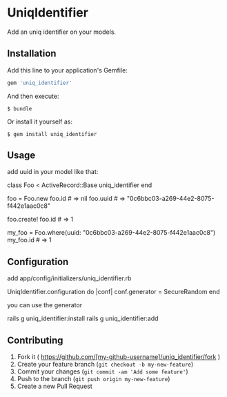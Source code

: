 # UniqIdentifier

Add an uniq identifier on your models.

## Installation

Add this line to your application's Gemfile:

```ruby
gem 'uniq_identifier'
```

And then execute:

    $ bundle

Or install it yourself as:

    $ gem install uniq_identifier

## Usage

add uuid in your model like that:

  class Foo < ActiveRecord::Base
    uniq_identifier
  end

  foo = Foo.new
  foo.id   # => nil
  foo.uuid # => "0c6bbc03-a269-44e2-8075-f442e1aac0c8"

  foo.create!
  foo.id # => 1

  my_foo = Foo.where(uuid: "0c6bbc03-a269-44e2-8075-f442e1aac0c8")
  my_foo.id # => 1

## Configuration

add app/config/initializers/uniq_identifier.rb

  UniqIdentifier.configuration do |conf|
    conf.generator = SecureRandom
  end

you can use the generator

  rails g uniq_identifier:install
  rails g uniq_identifier:add <model>

## Contributing

1. Fork it ( https://github.com/[my-github-username]/uniq_identifier/fork )
2. Create your feature branch (`git checkout -b my-new-feature`)
3. Commit your changes (`git commit -am 'Add some feature'`)
4. Push to the branch (`git push origin my-new-feature`)
5. Create a new Pull Request
